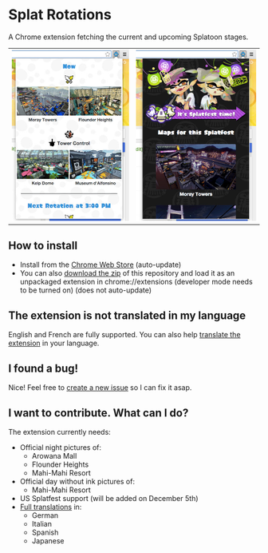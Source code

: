# Splat Rotations

A Chrome extension fetching the current and upcoming Splatoon stages.

<table align="center">
	<tr>
		<td><img src="gh-pages/day.jpg" /></td>
		<td><img src="gh-pages/fes.jpg" /></td>
	</tr>
</table>

## How to install

* Install from the [Chrome Web Store]() (auto-update)
* You can also [download the zip](https://github.com/jfgoncalves/splat-rotations/zipball/master) of this repository and load it as an unpackaged extension in chrome://extensions (developer mode needs to be turned on) (does not auto-update)

## The extension is not translated in my language

English and French are fully supported. You can also help [translate the extension](https://poeditor.com/join/project/pwVRLVIrEt) in your language.

## I found a bug!
Nice! Feel free to [create a new issue](https://github.com/jfgoncalves/splat-rotations/issues) so I can fix it asap.

## I want to contribute. What can I do?
The extension currently needs:

* Official night pictures of:
	* Arowana Mall
	* Flounder Heights
	* Mahi-Mahi Resort
* Official day without ink pictures of:
	* Mahi-Mahi Resort
* US Splatfest support (will be added on December 5th)
* [Full translations](https://poeditor.com/join/project/pwVRLVIrEt) in:
	* German
	* Italian
	* Spanish
	* Japanese